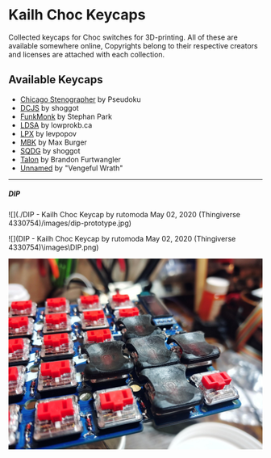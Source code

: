 # Kailh Choc Keycaps

Collected keycaps for Choc switches for 3D-printing. All of these are available
somewhere online, Copyrights belong to their respective creators and licenses
are attached with each collection.

## Available Keycaps

- [Chicago Stenographer](Chicago/) by Pseudoku
- [DCJS](DCJS/) by shoggot
- [FunkMonk](FunkMonk/) by Stephan Park
- [LDSA](LDSA/) by lowprokb.ca
- [LPX](https://github.com/levpopov/LPX/tree/main) by levpopov
- [MBK](MBK/) by Max Burger
- [SQDG](SQDG/) by shoggot
- [Talon](Talon/) by Brandon Furtwangler
- [Unnamed](Vengeful-Wrath/) by "Vengeful Wrath"

---


##### DIP

![](./DIP - Kailh Choc Keycap by rutomoda May 02, 2020 (Thingiverse 4330754)/images/dip-prototype.jpg)

![](DIP - Kailh Choc Keycap by rutomoda May 02, 2020 (Thingiverse 4330754)\images\DIP.png)

![](Vengeful-Wrath\images\hhkylaxqgxm61.jpg)


